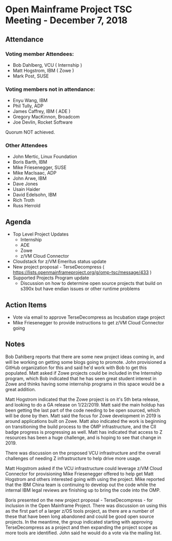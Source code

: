 # Open Mainframe Project TSC Meeting - December 7, 2018

## Attendance

### Voting member Attendees:

* Bob Dahlberg, VCU ( Internship )
* Matt Hogstrom, IBM ( Zowe )
* Mark Post, SUSE

### Voting members not in attendance:

* Enyu Wang, IBM
* Phil Tully, ADP
* James Caffrey, IBM ( ADE )
* Gregory MacKinnon, Broadcom
* Joe Devlin, Rocket Software

Quorum NOT achieved.

### Other Attendees

* John Mertic, Linux Foundation
* Boris Barth, IBM
* Mike Friesenegger, SUSE
* Mike MacIsaac, ADP
* John Arwe, IBM
* Dave Jones
* Usain Haider
* David Edelsohn, IBM
* Rich Troth
* Russ Herrold

## Agenda

* Top Level Project Updates
  * Internship
  * ADE
  * Zowe
  * z/VM Cloud Connector
* Cloudstack for z/VM Emeritus status update
* New project proposal - TerseDecompress ( https://lists.openmainframeproject.org/g/omp-tsc/message/433 )
* Supported Projects Program update
  * Discussion on how to determine open source projects that build on s390x but have endian issues or other runtime problems

## Action Items

* Vote via email to approve TerseDecompress as Incubation stage project
* Mike Friesenegger to provide instructions to get z/VM Cloud Connector going

## Notes

Bob Dahlberg reports that there are some new project ideas coming in, and will be working on getting some blogs going to promote. John provisioned a GitHub organization for this and said he'd work with Bob to get this populated. Matt asked if Zowe projects could be included in the Internship program, which Bob indicated that he has seen great student interest in Zowe and thinks having some internship programs in this space would be a great addition.

Matt Hogstrom indicated that the Zowe project is on it's 5th beta release, and looking to do a GA release on 1/22/2019. Matt said the main holdup has been getting the last part of the code needing to be open sourced, which will be done by then. Matt said the focus for Zowe development in 2019 is around applications built on Zowe. Matt also indicated the work is beginning on transitioning the build process to the OMP infrastructure, and the CII badge progress is progressing as well. Matt has indicated that access to Z resources has been a huge challenge, and is hoping to see that change in 2019.

There was discussion on the proposed VCU infrastructure and the overall challenges of needing Z infrastructure to help drive more usage.

Matt Hogstrom asked if the VCU infrastructure could leverage z/VM Cloud Connector for provisioning
Mike Friesenegger offered to help get Matt Hogstrom and others interested going with using the project. Mike reported that the IBM China team is continuing to develop out the code while the internal IBM legal reviews are finishing up to bring the code into the OMP.

Boris presented on the new project proposal - TerseDecompress - for inclusion in the Open Mainframe Project. There was discussion on using this as the first part of a larger z/OS tools project, as there are a number of these that have been long abandoned and could be good open source projects. In the meantime, the group indicated starting with approving TerseDecompress as a project and then expanding the project scope as more tools are identified. John said he would do a vote via the mailing list.
